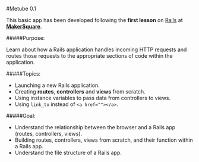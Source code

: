 #Metube 0.1


This basic app has been developed following the **first lesson** on [Rails](http://rubyonrails.org/) at [**MakerSquare**](http://www.makersquare.com/).

#####Purpose:

Learn about how a Rails application handles incoming HTTP requests and routes those requests to the appropriate sections of code within the application. 

#####Topics:

- Launching a new Rails application.
- Creating **routes**, **controllers** and **views** from scratch.
- Using instance variables to pass data from controllers to views.
- Using `link_to` instead of `<a href=""></a>`.

#####Goal:
- Understand the relationship between the browser and a Rails app (routes, controllers, views).
- Building routes, controllers, views from scratch, and their function within a Rails app.
- Understand the file structure of a Rails app.